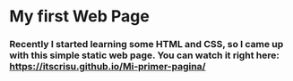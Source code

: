 # My first Web Page

### Recently I started learning some HTML and CSS, so I came up with this simple static web page. You can watch it right here: https://itscrisu.github.io/Mi-primer-pagina/
